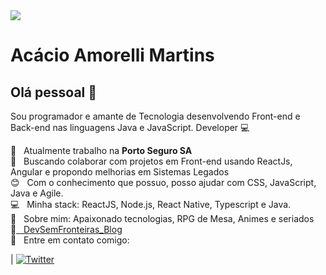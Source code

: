 <img width="auto" src="https://github.com/tgmarinho/tgmarinho/blob/master/banner.png">


# Acácio Amorelli Martins

## Olá pessoal 👋
Sou programador e amante de Tecnologia desenvolvendo Front-end e Back-end nas linguagens Java e JavaScript.
Developer :computer:

 :rocket:  &nbsp; Atualmente trabalho na **Porto Seguro SA**
 <br/> :purple_heart: &nbsp; Buscando colaborar com projetos em Front-end usando ReactJs, Angular e propondo melhorias em Sistemas Legados
 <br/> :blush: &nbsp; Com o conhecimento que possuo, posso ajudar com CSS, JavaScript, Java e Agile.
 <br/> :computer: &nbsp; Minha stack: ReactJS, Node.js, React Native, Typescript e Java.
 <br/> 💬  &nbsp; Sobre mim: Apaixonado tecnologias, RPG de Mesa, Animes e seriados
 <br/> :memo:[ &nbsp; DevSemFronteiras_Blog](https://awesome-montalcini-fe849a.netlify.app/)
 <br/> :email: &nbsp; Entre em contato comigo: 
 
| [![Twitter](https://img.shields.io/twitter/url?style=social)](https://twitter.com/intent/tweet?text=Wow:&url=https%3A%2F%2Fwww.linkedin.com%2Fin%2Fac%25C3%25A1cio-amorelli-martins-30133651%2F)
